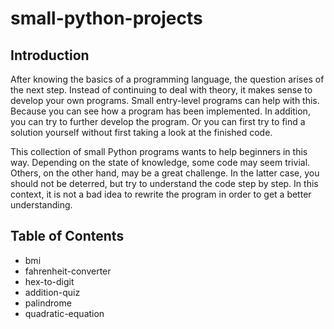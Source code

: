 # small-python-projects

## Introduction

After knowing the basics of a programming language, the question arises of the next step. Instead of continuing to deal with theory, it makes sense to develop your own programs. Small entry-level programs can help with this. Because you can see how a program has been implemented. In addition, you can try to further develop the program. Or you can first try to find a solution yourself without first taking a look at the finished code.

This collection of small Python programs wants to help beginners in this way. Depending on the state of knowledge, some code may seem trivial. Others, on the other hand, may be a great challenge. In the latter case, you should not be deterred, but try to understand the code step by step. In this context, it is not a bad idea to rewrite the program in order to get a better understanding.

## Table of Contents

* bmi
* fahrenheit-converter
* hex-to-digit
* addition-quiz
* palindrome
* quadratic-equation
